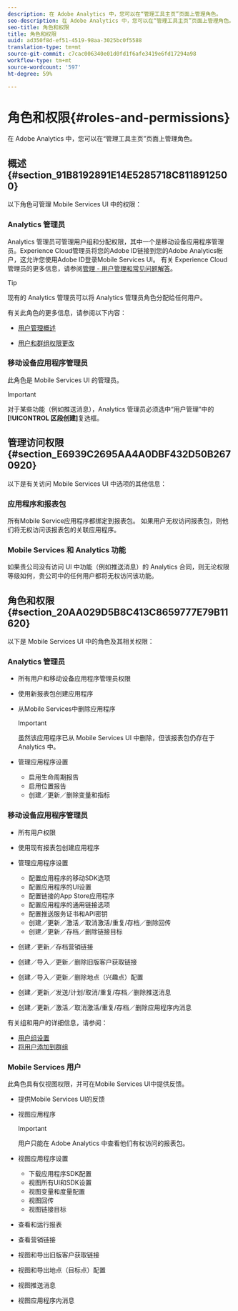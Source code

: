 ```yaml
---
description: 在 Adobe Analytics 中，您可以在“管理工具主页”页面上管理角色。
seo-description: 在 Adobe Analytics 中，您可以在“管理工具主页”页面上管理角色。
seo-title: 角色和权限
title: 角色和权限
uuid: ad350f8d-ef51-4519-98aa-3025bc0f5588
translation-type: tm+mt
source-git-commit: c7cac006340e01d0fd1f6afe3419e6fd17294a98
workflow-type: tm+mt
source-wordcount: '597'
ht-degree: 59%

---
```



# 角色和权限{#roles-and-permissions}

在 Adobe Analytics 中，您可以在“管理工具主页”页面上管理角色。

## 概述 {#section_91B8192891E14E5285718C8118912500}

以下角色可管理 Mobile Services UI 中的权限：

### Analytics 管理员

Analytics 管理员可管理用户组和分配权限，其中一个是移动设备应用程序管理员。Experience Cloud管理员将您的Adobe ID链接到您的Adobe Analytics帐户，这允许您使用Adobe ID登录Mobile Services UI。 有关 Experience Cloud 管理员的更多信息，请参阅[管理 - 用户管理和常见问题解答](https://docs.adobe.com/content/help/zh-Hans/core-services/interface/manage-users-and-products/admin-getting-started.html)。

>[!TIP]
>
>现有的 Analytics 管理员可以将 Analytics 管理员角色分配给任何用户。

有关此角色的更多信息，请参阅以下内容：

* [用户管理概述](https://docs.adobe.com/content/help/zh-Hans/analytics/admin/user-product-management/user-management/users.html)

* [用户和群组权限更改](https://docs.adobe.com/content/help/zh-Hans/analytics/admin/user-product-management/user-management/permissions-changes.html)

### 移动设备应用程序管理员

此角色是 Mobile Services UI 的管理员。

>[!IMPORTANT]
>
>对于某些功能（例如推送消息），Analytics 管理员必须选中“用户管理”中的&#x200B;**[!UICONTROL 区段创建]**&#x200B;复选框。

## 管理访问权限 {#section_E6939C2695AA4A0DBF432D50B2670920}

以下是有关访问 Mobile Services UI 中选项的其他信息：

### 应用程序和报表包

所有Mobile Service应用程序都绑定到报表包。 如果用户无权访问报表包，则他们将无权访问该报表包的关联应用程序。

### Mobile Services 和 Analytics 功能

如果贵公司没有访问 UI 中功能（例如推送消息）的 Analytics 合同，则无论权限等级如何，贵公司中的任何用户都将无权访问该功能。

## 角色和权限 {#section_20AA029D5B8C413C8659777E79B11620}

以下是 Mobile Services UI 中的角色及其相关权限：

### Analytics 管理员

* 所有用户和移动设备应用程序管理员权限
* 使用新报表包创建应用程序
* 从Mobile Services中删除应用程序

   >[!IMPORTANT]
   >
   >虽然该应用程序已从 Mobile Services UI 中删除，但该报表包仍存在于 Analytics 中。

* 管理应用程序设置

   * 启用生命周期报告
   * 启用位置报告
   * 创建／更新／删除变量和指标

### 移动设备应用程序管理员

* 所有用户权限
* 使用现有报表包创建应用程序
* 管理应用程序设置

   * 配置应用程序的移动SDK选项
   * 配置应用程序的UI设置
   * 配置链接的App Store应用程序
   * 配置应用程序的通用链接选项
   * 配置推送服务证书和API密钥
   * 创建／更新／激活／取消激活/重复/存档／删除回传
   * 创建／更新／存档／删除链接目标

* 创建／更新／存档营销链接
* 创建／导入／更新／删除旧版客户获取链接
* 创建／导入／更新／删除地点（兴趣点）配置
* 创建／更新／发送/计划/取消/重复/存档／删除推送消息
* 创建／更新／激活／取消激活/重复/存档／删除应用程序内消息

有关组和用户的详细信息，请参阅：

* [用户组设置](https://docs.adobe.com/content/help/zh-Hans/analytics/admin/user-product-management/user-groups/groups.html)
* [将用户添加到群组](https://docs.adobe.com/content/help/zh-Hans/analytics/admin/user-product-management/user-management/t-add-user-to-group.html)

### Mobile Services 用户

此角色具有仅视图权限，并可在Mobile Services UI中提供反馈。

* 提供Mobile Services UI的反馈
* 视图应用程序

   >[!IMPORTANT]
   >
   >用户只能在 Adobe Analytics 中查看他们有权访问的报表包。

* 视图应用程序设置

   * 下载应用程序SDK配置
   * 视图所有UI和SDK设置
   * 视图变量和度量配置
   * 视图回传
   * 视图链接目标

* 查看和运行报表
* 查看营销链接
* 视图和导出旧版客户获取链接
* 视图和导出地点（目标点）配置
* 视图推送消息
* 视图应用程序内消息
